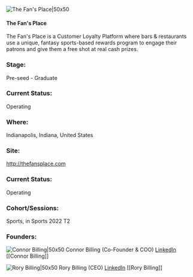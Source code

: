 

![The Fan's Place|50x50](https://apimg.techstars.com/connect/images/image_files/62c74100b31d233f83ac915a/original/the_fan's_place.jpeg)

#### The Fan's Place
The Fan's Place is a Customer Loyalty Platform where bars & restaurants use a unique, fantasy sports-based rewards program to engage their patrons and give them a free shot at real cash prizes.

### Stage: 
Pre-seed - Graduate 

### Current Status: 
Operating

### Where:
Indianapolis, Indiana, United States

### Site:
http://thefansplace.com





### Current Status: 
Operating

### Cohort/Sessions: 
Sports, in Sports 2022 T2

### Founders: 

![Connor Billing|50x50](https://www.f6s.com/content-resource/profiles/3029822_th2.jpg) Connor Billing (Co-Founder & COO) [LinkedIn](https://linkedin.com/in/connorbilling) [[Connor Billing]]

![Rory Billing|50x50](https://www.f6s.com/content-resource/profiles/3029848_th2.jpg) Rory Billing (CEO) [LinkedIn](https://linkedin.com/in/rory-billing) [[Rory Billing]]


